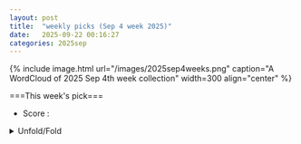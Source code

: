 ```yaml
---
layout: post
title:  "weekly picks (Sep 4 week 2025)"
date:   2025-09-22 00:16:27
categories: 2025sep
---
```


{% include image.html url="/images/2025sep4weeks.png" caption="A WordCloud of 2025 Sep 4th week collection" width=300 align="center" %}




===This week's pick===


* Score : 



<details>
  <summary> Unfold/Fold </summary>
  {% capture markdowncontent %}





---
09/23


1. **[s41467-025-64352-8](https://www.nature.com/articles/s41467-025-64352-8)** Author Correction: A noninvasive model for chronic kidney disease screening and common pathological type identification from retinal images (Nature Communications)


1. **[s41563-025-02355-y](https://www.nature.com/articles/s41563-025-02355-y)** Structural constraint integration in a generative model for the discovery of quantum materials (Nature Materials)





1. **[jy3v-wkcb](http://link.aps.org/doi/10.1103/jy3v-wkcb)** Universal Bounds for Quantum Metrology in the Presence of Correlated Noise (PRL)

1. **[7lwk-m5yb](http://link.aps.org/doi/10.1103/7lwk-m5yb)** Emergence of Unitarity and Locality from Hidden Zeros at One-Loop Order (PRL)



1. **[5nns-xkt4](http://link.aps.org/doi/10.1103/5nns-xkt4)** Precision Measurement of Spin-Dependent Dipolar Splitting in ^6Li p-Wave Feshbach Resonances (PRL)

1. **[5v2w-yg7v](http://link.aps.org/doi/10.1103/5v2w-yg7v)** Spontaneous Emission Decay and Excitation in Photonic Time Crystals (PRL)

1. **[jnzl-r8rm](http://link.aps.org/doi/10.1103/jnzl-r8rm)** New Pathway to Impact Ionization in a Photoexcited One-Dimensional Ionic Hubbard Model (PRL)

1. **[hd1p-rdyc](http://link.aps.org/doi/10.1103/hd1p-rdyc)** Robust Triple-<b>q</b> Magnetic Order with Trainable Spin Vorticity in Na2Co2TeO6 (PRL)

1. **[hpmq-rnh4](http://link.aps.org/doi/10.1103/hpmq-rnh4)** Large Magnetoresistance in an Electrically Tunable van der Waals Antiferromagnet (PRL)

1. **[y5pn-5ynd](http://link.aps.org/doi/10.1103/y5pn-5ynd)** Super-Resolved Anomalous Diffusion: Deciphering the Joint Distribution of Anomalous Exponent and Diffusion Coefficient (PRL)

1. **[Physics.18.161](http://link.aps.org/doi/10.1103/Physics.18.161)** Controlling Light Emission with Photonic Time Crystals (Physics)

1. **[hcz4-nv2y](http://link.aps.org/doi/10.1103/hcz4-nv2y)** Quantum circuit compilation with quantum computers (PRR)

1. **[cmm4-hxl8](http://link.aps.org/doi/10.1103/cmm4-hxl8)** Orbital-angular-momentum-enhanced laser absorption and neutron generation (PRRL)

1. **[h5sd-v51h](http://link.aps.org/doi/10.1103/h5sd-v51h)** Quasi-two-dimensional spin helix and magnon-induced singularity in twisted bilayer graphene (PRRL)

1. **[x3x7-s32f](http://link.aps.org/doi/10.1103/x3x7-s32f)** Triboelectric charge transfer theory driven by thermoelectric effect (PRRL)



1. **[2509.16309v1](https://arxiv.org/abs/2509.16309)** Asymptotically exact solution of the non-Hermitian disordered interacting Hatano-Nelson chain (arXiv)

1. **[2509.16312v1](https://arxiv.org/abs/2509.16312)** Berry Trashcan With Short Range Attraction:Exact p_x+i p_y Superconductivity in Rhombohedral Graphene (arXiv)

1. **[2509.16335v1](https://arxiv.org/abs/2509.16335)** Fractional topological insulators at odd-integer filling: Phase diagram of two-valley quantum Hall model (arXiv)

1. **[2509.16350v1](https://arxiv.org/abs/2509.16350)** Spin and Orbital Rashba response in ferroelectric polarized PtSe2/MoSe2/LiNbO3 heterostructures (arXiv)

1. **[2509.16387v1](https://arxiv.org/abs/2509.16387)** The physics of superconductor-ferromagnet hybrid structures (arXiv)

1. **[2509.16408v1](https://arxiv.org/abs/2509.16408)** Superconducting Dome in Ionic Liquid Gated Homoepitaxial Strontium Titanate Thin Films (arXiv)

1. **[2509.16493v1](https://arxiv.org/abs/2509.16493)** Joint commensuration in moire charge-order superlattices drives shear topological defects (arXiv)

1. **[2509.16511v1](https://arxiv.org/abs/2509.16511)** Gate-tunable chiral spin mode in WSe2/WS2 moire superlattices (arXiv)

1. **[2509.16540v1](https://arxiv.org/abs/2509.16540)** Positive magnetoconductance in SrVO3 double quantum wells with a magnetic EuTiO3 barrier (arXiv)

1. **[2509.16562v1](https://arxiv.org/abs/2509.16562)** Bulk-edge coulping induced by a moving impurity (arXiv)

1. **[2509.16703v1](https://arxiv.org/abs/2509.16703)** Much ado about MOFs: Metal-Organic-Frameworks as Quantum Materials (arXiv)

1. **[2509.16708v1](https://arxiv.org/abs/2509.16708)** The Su-Schrieffer-Heeger model on a one-dimensional lattice: Analytical wave functions of topological edge states (arXiv)

1. **[2509.16747v1](https://arxiv.org/abs/2509.16747)** \Delta_T Noise as a Robust Diagnostic for Chiral, Helical and Trivial Edge Modes (arXiv)

1. **[2509.16763v1](https://arxiv.org/abs/2509.16763)** Low-Noise Nanoscale Vortex Sensor for Out-of-Plane Magnetic Field Detection (arXiv)

1. **[2509.16867v1](https://arxiv.org/abs/2509.16867)** Tunneling magnetoresistance in a junction made of X-wave magnets with X=p,d,f,g,i (arXiv)

1. **[2509.16884v1](https://arxiv.org/abs/2509.16884)** Spin Seebeck effect in two-sublattice ferrimagnets in the vicinity of T_rm C (arXiv)

1. **[2509.16934v1](https://arxiv.org/abs/2509.16934)** Radio-Frequency Detection of Fabry-Perot Interference and Quantum Capacitance in Long-Channel Three-Dimensional Dirac Semimetal Cd3As2 Nanowires (arXiv)

1. **[2509.17023v1](https://arxiv.org/abs/2509.17023)** Magnetic Frustration in CuYbSe2: an Yb-Based Triangular Lattice Selenide (arXiv)

1. **[2509.17113v1](https://arxiv.org/abs/2509.17113)** Third-order quantum phase transitions of bosonic non-Abelian fractional quantum Hall states (arXiv)

1. **[2509.17135v1](https://arxiv.org/abs/2509.17135)** Probing the quantum metric of 3D topological insulators (arXiv)

1. **[2509.17144v1](https://arxiv.org/abs/2509.17144)** Quantum sensing of arbitrary magnetic signals with molecular spins (arXiv)

1. **[2509.17272v1](https://arxiv.org/abs/2509.17272)** THz electrodynamics and superconducting energy scales of ZrN thin films (arXiv)

1. **[2509.17362v1](https://arxiv.org/abs/2509.17362)** Universal Scaling Functions of the Gruneisen Ratio near Quantum Critical Points (arXiv)

1. **[2509.17368v1](https://arxiv.org/abs/2509.17368)** Interplay of interlayer distance and in-plane lattice relaxations in encapsulated twisted bilayers (arXiv)

1. **[2509.17419v1](https://arxiv.org/abs/2509.17419)** Topical review: the nature of the ground state and possibility of a quantum spin liquid in 1T metal dichalcogenides (arXiv)

1. **[2509.17467v1](https://arxiv.org/abs/2509.17467)** Electronic-correlation-assisted charge stripe order in a Kagome superconductor (arXiv)

1. **[2509.17501v1](https://arxiv.org/abs/2509.17501)** Same-group element replacement enhances superconductivity in clathrate-like YH4 (arXiv)

1. **[2509.17517v1](https://arxiv.org/abs/2509.17517)** Magnetic flux controlled current phase relationship in double Quantum Dot Josephson junction (arXiv)

1. **[2509.17611v1](https://arxiv.org/abs/2509.17611)** Deciphering the dynamics of the light-induced phase transition in VO2 (arXiv)

1. **[2509.17617v1](https://arxiv.org/abs/2509.17617)** The van der Waals Gap: a Hidden Showstopper in Semiconductor Device Scaling (arXiv)

1. **[2509.17648v1](https://arxiv.org/abs/2509.17648)** Emergent Composite Particles from the Universal Exact Identities in Quantum Many-Body Systems with Generic Bilinear Interactions (arXiv)

1. **[2509.17817v1](https://arxiv.org/abs/2509.17817)** Breaking of Time-Reversal Symmetry and Onsager Reciprocity in Chiral Molecule Interfacd with an Environment (arXiv)

1. **[2509.17840v1](https://arxiv.org/abs/2509.17840)** The promise of high-resolution valence band RIXS at the actinide M4,5-edges (arXiv)

1. **[2509.17975v1](https://arxiv.org/abs/2509.17975)** Optimal local basis truncation of lattice quantum many-body systems (arXiv)

1. **[2509.18098v1](https://arxiv.org/abs/2509.18098)** Electronic structure and optical signatures of highly-doped graphene (arXiv)

1. **[2509.16361v1](https://arxiv.org/abs/2509.16361)** Observation of mirror-odd and mirror-even spin texture in ultra-thin epitaxially-strained RuO2 films (arXiv)

1. **[2509.16555v1](https://arxiv.org/abs/2509.16555)** Universality Classes of delocalization-localization transitions in Chiral Symplectic Class (arXiv)

1. **[2509.16751v1](https://arxiv.org/abs/2509.16751)** Navigating entanglement via Ruderman-Kittel-Kasuya-Yosida exchange: Snake, bouncing, boundary-residing, pulse, and damping-stabilized time-frozen trajectories (arXiv)

1. **[2509.16758v1](https://arxiv.org/abs/2509.16758)** Error stabilized logical qubits in qudit generalizations of the monitored Kitaev model (arXiv)

1. **[2509.17320v1](https://arxiv.org/abs/2509.17320)** Beyond Fresnel Wave Surfaces: Off-Shell Photonic Density of States and Near-Fields in Isotropy-Broken Materials with Loss or Gain (arXiv)

1. **[2509.17414v1](https://arxiv.org/abs/2509.17414)** Dimensionality effect on exceptional fermionic superfluidity with spin-dependent asymmetric hopping (arXiv)

1. **[2509.17417v1](https://arxiv.org/abs/2509.17417)** Stabilizer Renyi Entropy and its Transition in the Coupled Sachdev-Ye-Kitaev Model (arXiv)

1. **[2509.17473v1](https://arxiv.org/abs/2509.17473)** Entanglement manifestation of knot topology in a non-Hermitian lattice (arXiv)

1. **[2509.17903v1](https://arxiv.org/abs/2509.17903)** Noise Protected Logical Qubit in a Open Chain of Superconducting Qubits with Ultrastrong Interactions (arXiv)

1. **[2509.18023v1](https://arxiv.org/abs/2509.18023)** Open-system quantum many-body scars: a theory (arXiv)

1. **[2509.18036v1](https://arxiv.org/abs/2509.18036)** Detection of long-range coherence in driven hot atomic vapors by spin noise spectroscopy (arXiv)

1. **[2509.18038v1](https://arxiv.org/abs/2509.18038)** Tuning Magnetic and Electronic Properties of Double Perovskite La2CoIr1-xTixO6 (arXiv)

1. **[2509.18074v1](https://arxiv.org/abs/2509.18074)** Thermal field theory correlators in the large-N limit and the spectral duality relation (arXiv)

1. **[2509.18075v1](https://arxiv.org/abs/2509.18075)** Pseudogap in a Fermi-Hubbard quantum simulator (arXiv)







---
09/22

1. **[2509.15268v1](https://arxiv.org/abs/2509.15268)** Quantum oscillations in two-dimensional hole gases with competing cyclotron and Zeeman energy (arXiv)

1. **[2509.15287v1](https://arxiv.org/abs/2509.15287)** Electrodynamics of carbon nanotubes with non-local surface conductivity (arXiv)

1. **[2509.15288v1](https://arxiv.org/abs/2509.15288)** Absence of Andreev Bound States in Noncentrosymmetric Superconductor PbTaSe2 under Hydrostatic Pressures (arXiv)

1. **[2509.15300v1](https://arxiv.org/abs/2509.15300)** Electronic Crystal Phases in the Presence of Non-Uniform Berry Curvature and Tunable Berry Flux: The lambda_N-Jellium model (arXiv)

1. **[2509.15327v1](https://arxiv.org/abs/2509.15327)** Higgs mode in superconducting Titanium nanostructures (arXiv)

1. **[2509.15352v1](https://arxiv.org/abs/2509.15352)** Absence of skewness in the voltage fluctuations of a tunnel junction in the quantum regime (arXiv)

1. **[2509.15418v1](https://arxiv.org/abs/2509.15418)** Forster transfer between quantum dots in a shared phonon environment: An exact approach, revealing the role of pure dephasing (arXiv)

1. **[2509.15488v1](https://arxiv.org/abs/2509.15488)** Symmetries and dynamics of quantum Hall bulk anyons in quadratic potentials (arXiv)

1. **[2509.15511v1](https://arxiv.org/abs/2509.15511)** Magnetoelastic Coupling-Driven Chiral Spin Textures: A Skyrmion-Antiskyrmion-Like Array (arXiv)

1. **[2509.15525v1](https://arxiv.org/abs/2509.15525)** Evidence for Half-Quantized Chiral Edge Current in a C = 1/2 Parity Anomaly State (arXiv)

1. **[2509.15539v1](https://arxiv.org/abs/2509.15539)** Improving Spectral Resolution from Real-time Evolution for Correlated Systems (arXiv)

1. **[2509.15604v1](https://arxiv.org/abs/2509.15604)** Spin-Orbital Altermagnetism (arXiv)

1. **[2509.15665v1](https://arxiv.org/abs/2509.15665)** Correlation Effects on Magnetic Structure and Lattice Dynamics of LaMn7O12: A First-Principles Study (arXiv)

1. **[2509.15708v1](https://arxiv.org/abs/2509.15708)** Terahertz radiation induced attractive-repulsive Fermi polaron conversion in transition metal dichalcogenide monolayers (arXiv)

1. **[2509.15823v1](https://arxiv.org/abs/2509.15823)** A heat-resilient hole spin qubit in silicon (arXiv)

1. **[2509.15835v1](https://arxiv.org/abs/2509.15835)** Novel Quantum Spin Liquid states in the S = 1/2 three-dimensional compound Y3Cu2Sb3O14 (arXiv)

1. **[2509.15983v1](https://arxiv.org/abs/2509.15983)** Giant shot noise in superconductor/ferromagnet junctions with orbital-symmetry-controlled spin-orbit coupling (arXiv)

1. **[2509.15996v1](https://arxiv.org/abs/2509.15996)** Non-Fermi liquid behaviour of CDW instabilities in fractionally-filled moire flatbands (arXiv)

1. **[2509.16109v1](https://arxiv.org/abs/2509.16109)** Nonreciprocal plasmons in one-dimensional carbon nanostructures (arXiv)

1. **[2509.16199v1](https://arxiv.org/abs/2509.16199)** Classical and Quantum theory of magnonic and magnetoelastic nonlinear dynamics in continuum geometries (arXiv)

1. **[2509.14329v1](https://arxiv.org/abs/2509.14329)** Generation of Volume-Law Entanglement by Local-Measurement-Only Quantum Dynamics (arXiv)

1. **[2509.15465v1](https://arxiv.org/abs/2509.15465)** Topology and Spectral Entanglement in Cavity-Mediated Photon Scattering (arXiv)

1. **[2509.15483v1](https://arxiv.org/abs/2509.15483)** Dispersion Relations in Two- and Three-Dimensional Quantum Systems (arXiv)

1. **[2509.15644v1](https://arxiv.org/abs/2509.15644)** Intrinsic Berry Curvature Driven Anomalous Hall and Nernst Effect in Co2MnSn (arXiv)

1. **[2509.15731v1](https://arxiv.org/abs/2509.15731)** Quantum Metric Corrections to Liouville's Theorem and Chiral Kinetic Theory (arXiv)

1. **[2509.15771v1](https://arxiv.org/abs/2509.15771)** Unveiling Excitonic Insulator Signatures in Ta2NiSe5 (arXiv)

1. **[2509.15894v1](https://arxiv.org/abs/2509.15894)** Zak Phase Dislocations in Trimer Lattices (arXiv)

1. **[2509.16036v1](https://arxiv.org/abs/2509.16036)** Exact Relation Between Wehrl-Renyi Entropy and Many-Body Entanglement (arXiv)

1. **[2509.16200v1](https://arxiv.org/abs/2509.16200)** Exploring confinement transitions in Z2 lattice gauge theories with dipolar atoms beyond one dimension (arXiv)






  {% endcapture %}
  {{ markdowncontent | markdownify }}
 </details>

<style>
  details {
    margin: 10px 0;
  }
  summary {
    cursor: pointer;
  }
</style>
